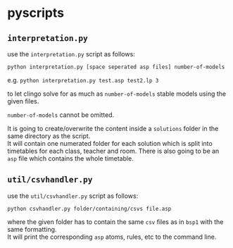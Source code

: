 # pyscripts

## `interpretation.py`

use the `interpretation.py` script as follows:

`python interpretation.py [space seperated asp files] number-of-models`

e.g. `python interpretation.py test.asp test2.lp 3`

to let clingo solve for as much as `number-of-models` stable models using the given files.

`number-of-models` cannot be omitted.

It is going to create/overwrite the content inside a `solutions` folder in the same directory as the script.  
It will contain one numerated folder for each solution which is split into timetables for each class, teacher and room.
There is also going to be an `asp` file which contains the whole timetable.

## `util/csvhandler.py`

use the `util/csvhandler.py` script as follows:

`python csvhandler.py folder/containing/csvs file.asp`

where the given folder has to contain the same `csv` files as in `bsp1` with the same formatting.  
It will print the corresponding `asp` atoms, rules, etc to the command line.

